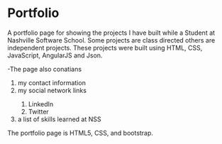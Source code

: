 # Portfolio

A portfolio page for showing the projects I have built while a Student at Nashville Software School. Some projects are class directed others are independent projects. These projects were built using HTML, CSS, JavaScript, AngularJS and Json.

-The page also conatians 
<ol>
<li> my contact information</li>
<li> my social network links</li>
      <ol>
          <li>LinkedIn</li>
          <li>Twitter</li>
      </ol>
<li> a list of skills learned at NSS</li>
</ol>

The portfolio page is HTML5, CSS, and bootstrap.
